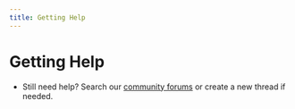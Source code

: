 ```yaml
---
title: Getting Help
---
```


# Getting Help

 * Still need help? Search our [community forums](https://oxidemod.org/) or create a new thread if needed.
